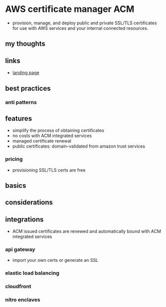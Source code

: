 # AWS certificate manager ACM

- provision, manage, and deploy public and private SSL/TLS certificates for use with AWS services and your internal connected resources.

## my thoughts

## links

- [landing page](https://aws.amazon.com/certificate-manager/)

## best practices

### anti patterns

## features

- simplify the process of obtaining certificates
- no costs with ACM integrated services
- managed certificate renewal
- public certificates: domain-validated from amazon trust services

### pricing

- provisioning SSL/TLS certs are free

## basics

## considerations

## integrations

- ACM issued certificates are renewed and automatically bound with ACM integrated services

### api gateway

- import your own certs or generate an SSL

### elastic load balancing

### cloudfront

### nitro enclaves
